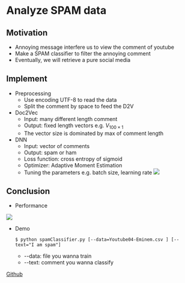 # Analyze SPAM data

## Motivation
* Annoying message interfere us to view the comment of youtube
* Make a SPAM classifier to filter the annoying comment
* Eventually, we will retrieve a pure social media

## Implement
* Preprocessing
    + Use encoding UTF-8 to read the data
    + Split the comment by space to feed the D2V
* Doc2Vec
    + Input: many different length comment
    + Output: fixed length vectors e.g. $V_{100\times1}$
    + The vector size is dominated by max of comment length
* DNN
    + Input: vector of comments
    + Output: spam or ham
    + Loss function: cross entropy of sigmoid
    + Optimizer: Adaptive Moment Estimation
    + Tuning the parameters e.g. batch size, learning rate
![](https://i.imgur.com/Na6PQn2.png)

## Conclusion
* Performance
  
![](https://i.imgur.com/Y4RY2qT.png)
* Demo
    ```
    $ python spamClassifier.py [--data=Youtube04-Eminem.csv ] [--text="I am spam"]
    ```

    + --data: file you wanna train
    + --text: comment you wanna classify

[Github](https://github.com/boom85423/spam)